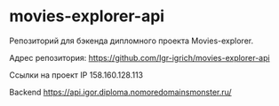 # movies-explorer-api

Репозиторий для бэкенда дипломного проекта Movies-explorer.

Адрес репозитория: https://github.com/Igr-igrich/movies-explorer-api

Ссылки на проект
IP 158.160.128.113

Backend https://api.igor.diploma.nomoredomainsmonster.ru/

